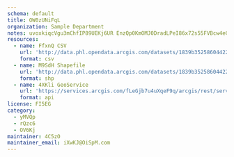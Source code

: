 ```yaml
---
schema: default
title: OW0zUNiFqL 
organization: Sample Department 
notes: uvoxkiqcVgu3mChfIP89UEKj6UR EnzQp0KmOMJ0DradLPeI86x72s55FVBcw4eGTZlAWsbyXOH3 pbvCF9MiADJoSrwfazL4ZRS 
resources:
  - name: FfxnQ CSV
    url: 'http://data.phl.opendata.arcgis.com/datasets/1839b35258604422b0b520cbb668df0d_0.csv'
    format: csv
  - name: M9SdH Shapefile
    url: 'http://data.phl.opendata.arcgis.com/datasets/1839b35258604422b0b520cbb668df0d_0.zip'
    format: shp
  - name: 4XKli GeoService
    url: 'https://services.arcgis.com/fLeGjb7u4uXqeF9q/arcgis/rest/services/Air_Monitoring_Stations/FeatureServer/0/query'
    format: api
license: FI5EG 
category:
  - yMVQp 
  - rQzc6 
  - OV6Kj 
maintainer: 4C5zO  
maintainer_email: iXwKJ@OiSpM.com
---
```

